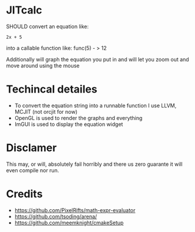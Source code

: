 # JITcalc
 
SHOULD convert an equation like:
```
2x + 5
```
into a callable function like:
func(5) - > 12


Additionally will graph the equation you put in and will let you zoom out and move around using the mouse

# Techincal detailes
- To convert the equation string into a runnable function I use LLVM, MCJIT (not orcjit for now)
- OpenGL is used to render the graphs and everything
- ImGUI is used to display the equation widget

# Disclamer
This may, or will, absolutely fail horribly and there us zero
guarante it will even compile nor run.

# Credits
- https://github.com/PixelRifts/math-expr-evaluator
- https://github.com/tsoding/arena/
- https://github.com/meemknight/cmakeSetup